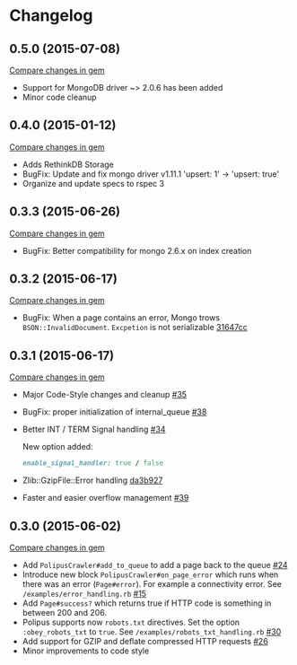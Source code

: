 # Changelog

## 0.5.0 (2015-07-08)

[Compare changes in gem](https://github.com/taganaka/polipus/compare/0.4.0...0.5.0)

* Support for MongoDB driver ~> 2.0.6 has been added
* Minor code cleanup

## 0.4.0 (2015-01-12)

[Compare changes in gem](https://github.com/taganaka/polipus/compare/0.3.3...0.4.0)

* Adds RethinkDB Storage
* BugFix: Update and fix mongo driver v1.11.1 'upsert: 1' -> 'upsert: true'
* Organize and update specs to rspec 3

## 0.3.3 (2015-06-26)

[Compare changes in gem](https://github.com/taganaka/polipus/compare/0.3.2...0.3.3)

* BugFix: Better compatibility for mongo 2.6.x on index creation

## 0.3.2 (2015-06-17)

[Compare changes in gem](https://github.com/taganaka/polipus/compare/0.3.1...0.3.2)

* BugFix: When a page contains an error, Mongo trows `BSON::InvalidDocument`. `Excpetion` is not serializable
  [31647cc](https://github.com/taganaka/polipus/commit/31647ccd8fe64247e4e6d75ced097607f1fb4b2d)

## 0.3.1 (2015-06-17)

[Compare changes in gem](https://github.com/taganaka/polipus/compare/0.3.0...0.3.1)

* Major Code-Style changes and cleanup
  [#35](https://github.com/taganaka/polipus/pull/35)
* BugFix: proper initialization of internal_queue
  [#38](https://github.com/taganaka/polipus/pull/38)
* Better INT / TERM Signal handling [#34](https://github.com/taganaka/polipus/pull/34)

  New option added:
    ```ruby
    enable_signal_handler: true / false
    ```

* Zlib::GzipFile::Error handling
  [da3b927](https://github.com/taganaka/polipus/commit/da3b927acb1b50c26276ed458da0a365c22fd98b)
* Faster and easier overflow management
  [#39](https://github.com/taganaka/polipus/pull/39)

## 0.3.0 (2015-06-02)

[Compare changes in gem](https://github.com/taganaka/polipus/compare/0.2.2...0.3.0)

* Add `PolipusCrawler#add_to_queue` to add a page back to the queue
  [#24](https://github.com/taganaka/polipus/pull/24)
* Introduce new block `PolipusCrawler#on_page_error` which runs when there was an error (`Page#error`).
  For example a connectivity error.
  See `/examples/error_handling.rb`
  [#15](https://github.com/taganaka/polipus/issues/15)
* Add `Page#success?` which returns true if HTTP code is something in between 200 and 206.
* Polipus supports now `robots.txt` directives.
  Set the option `:obey_robots_txt` to `true`.
  See `/examples/robots_txt_handling.rb`
  [#30](https://github.com/taganaka/polipus/pull/30)
* Add support for GZIP and deflate compressed HTTP requests
  [#26](https://github.com/taganaka/polipus/pull/26)
* Minor improvements to code style
